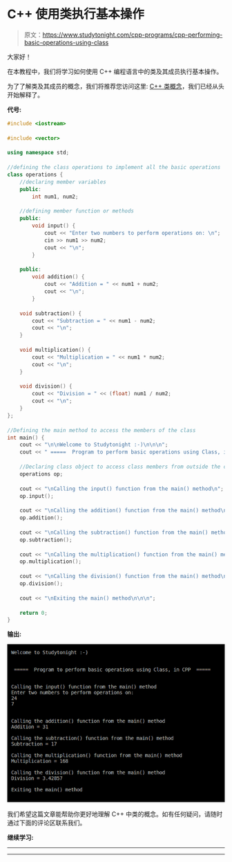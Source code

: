 # C++ 使用类执行基本操作

> 原文：<https://www.studytonight.com/cpp-programs/cpp-performing-basic-operations-using-class>

大家好！

在本教程中，我们将学习如何使用 C++ 编程语言中的类及其成员执行基本操作。

为了了解类及其成员的概念，我们将推荐您访问这里: [C++ 类概念](https://www.studytonight.com/cpp/defining-class-and-object.php)，我们已经从头开始解释了。

**代号:**

```cpp
#include <iostream>

#include <vector>

using namespace std;

//defining the class operations to implement all the basic operations
class operations {
    //declaring member variables
    public:
        int num1, num2;

    //defining member function or methods
    public:
        void input() {
            cout << "Enter two numbers to perform operations on: \n";
            cin >> num1 >> num2;
            cout << "\n";
        }

    public:
        void addition() {
            cout << "Addition = " << num1 + num2;
            cout << "\n";
        }

    void subtraction() {
        cout << "Subtraction = " << num1 - num2;
        cout << "\n";
    }

    void multiplication() {
        cout << "Multiplication = " << num1 * num2;
        cout << "\n";
    }

    void division() {
        cout << "Division = " << (float) num1 / num2;
        cout << "\n";
    }
};

//Defining the main method to access the members of the class
int main() {
    cout << "\n\nWelcome to Studytonight :-)\n\n\n";
    cout << " =====  Program to perform basic operations using Class, in CPP  ===== \n\n";

    //Declaring class object to access class members from outside the class
    operations op;

    cout << "\nCalling the input() function from the main() method\n";
    op.input();

    cout << "\nCalling the addition() function from the main() method\n";
    op.addition();

    cout << "\nCalling the subtraction() function from the main() method\n";
    op.subtraction();

    cout << "\nCalling the multiplication() function from the main() method\n";
    op.multiplication();

    cout << "\nCalling the division() function from the main() method\n";
    op.division();

    cout << "\nExiting the main() method\n\n\n";

    return 0;
}
```

**输出:**

![C++ Class operations](img/cd1fe007fc56b46669f3e58a705aceb7.png)

我们希望这篇文章能帮助你更好地理解 C++ 中类的概念。如有任何疑问，请随时通过下面的评论区联系我们。

**继续学习:**

* * *

* * *